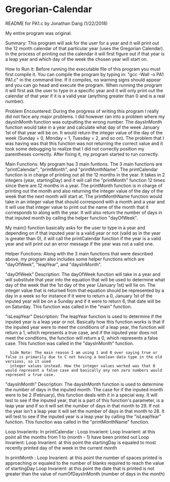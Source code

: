 # Gregorian-Calendar

README for PA1.c by Jonathan Dang (1/22/2018)

My entire program was original.

Summary:
This program will ask for the user for a year and it will print out the 12 month calendar of that particular year (uses the Gregorian Calendar). In the process of printing out the
calendar it will first figure out if that year is a leap year and which day of the week the chosen year will start on.

How to Run it:
Before running the executable file of this program you must first compile it. You can compile the program by typing in: "gcc -Wall -o PA1 PA1.c" in the command line. If
it compiles, no warning signs should appear and you can go head and execute the program. When running the program it will first ask the user to type in a specific year
and it will only print out the calendar of that year if it is a valid year (anything greater than 0 and is a real number).

Problem Encountered:
During the progress of writing this program I really did not face any major problems. I did however ran into a problem where my daysInMonth function was outputting
the wrong number. The daysInMonth function would take in a year and calculate what day of the week January 1st of that year will be on. It would return the integer
value of the day of the week (Sunday = 0, Monday = 1, Tuesday = 2, and so on). The problem that I was having was that this function was not returning the correct value
and it took some debugging to realize that I did not correctly position my parentheses correctly. After fixing it, my program started to run correctly.

Main Functions:
My program has 3 main funtions. The 3 main functions are "printCalendar", "printMonth", and "printMonthName". The printCalendar function is in charge of printing out all
the 12 months in the year. It takes in 2 integers (year, startingDay) and it will call the "printMonth" function 12 times since there are 12 months in a year. The printMonth
function is in charge of printing out the month and also returning the integer value of the day of the week that the next month will start at. The printMonthName function would
take in an integer value that should correspond with a month and a year and it will use that integer value to print out the name of the month that it corresponds to along with
the year. It will also return the number of days in that inputed month by calling the helper function "dayOfWeek".

My main() function basically asks for the user to type in a year and depending on if that inputed year is a valid year or not (valid as in the year is greater than 0),
it will call the printCalendar function if the year is a valid year and will print out an error message if the year was not a valid one.

Helper Functions:
Along with the 3 main functions that were described above, my program also includes some helper functions which are "dayOfWeek", "leapYear", and "daysInMonth".

"dayOfWeek" Description:
The dayOfWeek function will take in a year and will substitute that year into the equation that will be used to determine what day of the week that the 1st day of the year
(January 1st) will lie on. The integer value that is returned from that equation should be represented by a day in a week so for instance if it were to return a 0, January 1st
of the inputed year will be on a Sunday and if it were to return 6, that date will be on Saturday. This function was called in the "main" function.

"isLeapYear" Description:
The leapYear function is used to determine if the inputed year is a leap year or not. Basically how this function works is that if the inputed year were to meet the
conditions of a leap year, the function will return a 1, which represents a true case, and if the inputed year does not meet the conditions, the function will
return a 0, which represents a false case. This function was called in the "daysInMonth" function.

      Side Note: The main reason I am using 1 and 0 over saying true or false is primarily due to C not having a boolean data type in the old versions, so it used
      integer values instead. How the integer values worked was that 0 would represent a false case and basically any non zero numbers would represent a true case.

"daysInMonth" Description:
The daysInMonth function is used to determine the number of days in the inputed month. The case for if the inputed month were to be 2 (February), this function deals with it
in a special way. It will test to see if the inputed year, that is a part of this function's parameter, is a leap year and if so it will set the number of days in that month
to 29. If not the year isn't a leap year it will set the number of days in that month to 28. It will test to see if the inputed year is a leap year by calling the
"isLeapYear" function. This function was called in the "printMonthName" function.

Loop Invarients:
  In printCalendar :
        Loop Invarient: Loop Invarient: at this point all the months from 1 to (month - 1) have been printed out 
        Loop Invarient: Loop Invarient: at this point the startingDay is equaled to most recently printed day of the week in the current month

  In printMonth :
        Loop Invarient: at this point the number of spaces printed is approaching or equaled to the number of blanks required to reach the value of startingDay
        Loop Invarient: at this point the date that is printed is not greater than the value of numOfDaysInMonth (number of days in the month)
